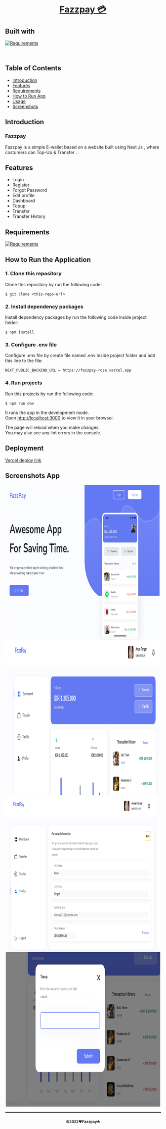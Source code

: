 <h1 align="center"><u>Fazzpay 💳</u></h1>
<p align="left">
<h2>Built with</h2>
</p>

[![Requirements](https://skillicons.dev/icons?i=react,next)](https://skillicons.dev)

<br>

## Table of Contents

- [Introduction](#introduction)
- [Features](#features)
- [Requirements](#requirements)
- [How to Run App](#How-to-Run-the-Application)
- [Usage](#Development)
- [Screenshots](#screenshots)

## Introduction

<h3>Fazzpay</h3>
<p>Fazzpay is a simple E-wallet based on a website built using Next Js , where costumers can Top-Up & Transfer .
.</p>

## Features

- Login
- Register
- Forgot Password
- Edit profile
- Dashboard
- Topup
- Transfer
- Transfer History

## Requirements

[![Requirements](https://skillicons.dev/icons?i=figma,vscode,vercel)](https://skillicons.dev)

## How to Run the Application

### 1. Clone this repository

Clone this repository by run the following code:

```
$ git clone <this-repo-url>
```

### 2. Install dependency packages

Install dependency packages by run the following code inside project folder:

```
$ npm install
```

### 3. Configure .env file

Configure .env file by create file named .env inside project folder and add this line to the file:

```
NEXT_PUBLIC_BACKEND_URL = https://fazzpay-rose.vercel.app
```

### 4. Run projects

Run this projects by run the following code:

```
$ npm run dev
```

It runs the app in the development mode.\
Open [http://localhost:3000](http://localhost:3000) to view it in your browser.

The page will reload when you make changes.\
You may also see any lint errors in the console.

## Deployment

[Vercel deploy link](https://fazzpay-nextjs.vercel.app/)

## Screenshots App

<table border="2">
    <div align="center">
        <img width="500" height="500" src="https://github.com/imbasri-dev/fazzpay-nextjs/blob/master/src/assets/Readme/Home.png?raw=true">
        <img width="500" height="500" src="https://github.com/imbasri-dev/fazzpay-nextjs/blob/master/src/assets/Readme/Dashboard.png?raw=true">
        <img width="500" height="500" src="https://github.com/imbasri-dev/fazzpay-nextjs/blob/master/src/assets/Readme/Profile.png?raw=true">
        <img width="500" height="500" src="https://github.com/imbasri-dev/fazzpay-nextjs/blob/master/src/assets/Readme/Topup.png?raw=true">
    </div>
</table>

<p align="center"><sub><b>&copy;2022❤️Fazzpay☕</b></sub></p>
